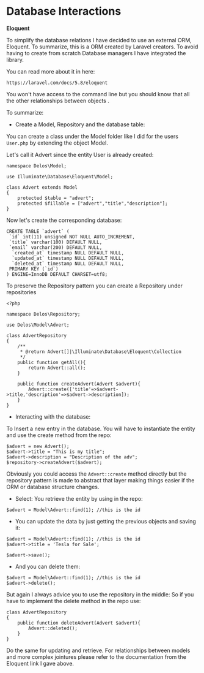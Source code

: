 # Database Interactions
**Eloquent**

To simplify the database relations I have decided to use an external ORM, Eloquent. To summarize, this is a ORM created by Laravel creators.
To avoid having to create from scratch Database managers I have integrated the library.

You can read more about it in here:

```
https://laravel.com/docs/5.8/eloquent
```

You won't have access to the command line but you should know that all the other relationships between objects .

To summarize:
* Create a Model, Repository and the database table:

You can create a class under the Model folder like I did for the users `User.php` by extending the object Model.

Let's call it Advert since the entity User is already created:

```
namespace Delos\Model;

use Illuminate\Database\Eloquent\Model;

class Advert extends Model
{
    protected $table = "advert";
    protected $fillable = ["advert","title","description"];
}
```

Now let's create the corresponding database:

```
CREATE TABLE `advert` (
 `id` int(11) unsigned NOT NULL AUTO_INCREMENT,
 `title` varchar(100) DEFAULT NULL,
 `email` varchar(200) DEFAULT NULL,
  `created_at` timestamp NULL DEFAULT NULL,
  `updated_at` timestamp NULL DEFAULT NULL,
  `deleted_at` timestamp NULL DEFAULT NULL,
 PRIMARY KEY (`id`)
) ENGINE=InnoDB DEFAULT CHARSET=utf8;
```

To preserve the Repository pattern you can create a Repository under repositories 

```
<?php

namespace Delos\Repository;

use Delos\Model\Advert;

class AdvertRepository
{
    /**
     * @return Advert[]|\Illuminate\Database\Eloquent\Collection
     */
    public function getAll(){
        return Advert::all();
    }

    public function createAdvert(Advert $advert){
        Advert::create(['title'=>$advert->title,'description'=>$advert->description]);
    }
}
```

* Interacting with the database:

To Insert a new entry in the database. 
You will have to instantiate the entity and use the create method from the repo:

```
$advert = new Advert();
$advert->title = "This is my title";
$advert->description = "Description of the adv";
$repository->createAdvert($advert);
```

Obviously you could access the `Advert::create` method directly but the repository pattern is made to abstract that layer making things easier if the ORM or database structure changes.


* Select: You retrieve the entity by using in the repo:

```
$advert = Model\Advert::find(1); //this is the id
```

* You can update the data by just getting the previous objects and saving it:

```
$advert = Model\Advert::find(1); //this is the id
$advert->title = 'Tesla for Sale';

$advert->save();
```

* And you can delete them:

```
$advert = Model\Advert::find(1); //this is the id
$advert->delete();
```

But again I always advice you to use the repository in the middle: So if you have to implement the delete method in the repo use:

```
class AdvertRepository
{
    public function deleteAdvert(Advert $advert){
        Advert::deleted();
    }
}
```

Do the same for updating and retrieve. 
For relationships between models and more complex jointures please refer to the documentation from the Eloquent link I gave above.

